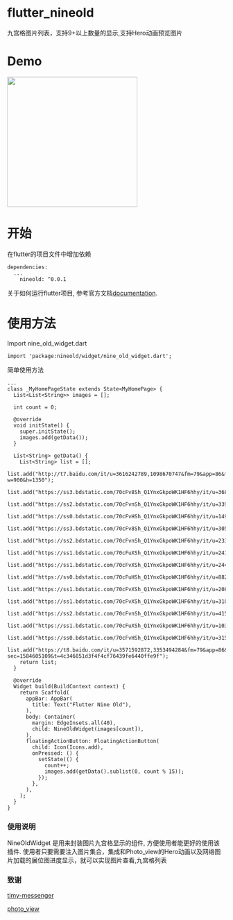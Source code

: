 # flutter_nineold

九宫格图片列表，支持9+以上数量的显示,支持Hero动画预览图片

# Demo
<image src="https://github.com/lanzhu1993/flutter_nineold/blob/master/example/assets/video.gif" style="width: 300px" />



# 开始

在flutter的项目文件中增加依赖

```
dependencies:
  ...
    nineold: ^0.0.1
```

关于如何运行flutter项目, 参考官方文档[documentation](https://flutter.io/).

# 使用方法

Import nine_old_widget.dart

```
import 'package:nineold/widget/nine_old_widget.dart';
```

简单使用方法

```
...
class _MyHomePageState extends State<MyHomePage> {
  List<List<String>> images = [];

  int count = 0;

  @override
  void initState() {
    super.initState();
    images.add(getData());
  }

  List<String> getData() {
    List<String> list = [];
    list.add("http://t7.baidu.com/it/u=3616242789,1098670747&fm=79&app=86&f=JPEG?w=900&h=1350");
    list.add("https://ss3.bdstatic.com/70cFv8Sh_Q1YnxGkpoWK1HF6hhy/it/u=3687862105,320198720&fm=26&gp=0.jpg");
    list.add("https://ss2.bdstatic.com/70cFvnSh_Q1YnxGkpoWK1HF6hhy/it/u=339659526,3524437886&fm=26&gp=0.jpg");
    list.add("https://ss0.bdstatic.com/70cFvHSh_Q1YnxGkpoWK1HF6hhy/it/u=1492148550,3573121792&fm=11&gp=0.jpg");
    list.add("https://ss3.bdstatic.com/70cFv8Sh_Q1YnxGkpoWK1HF6hhy/it/u=3059211665,2147448542&fm=26&gp=0.jpg");
    list.add("https://ss2.bdstatic.com/70cFvnSh_Q1YnxGkpoWK1HF6hhy/it/u=2333676140,2717071870&fm=11&gp=0.jpg");
    list.add("https://ss1.bdstatic.com/70cFuXSh_Q1YnxGkpoWK1HF6hhy/it/u=2417108265,1198830140&fm=26&gp=0.jpg");
    list.add("https://ss1.bdstatic.com/70cFvXSh_Q1YnxGkpoWK1HF6hhy/it/u=244450851,2728981198&fm=26&gp=0.jpg");
    list.add("https://ss0.bdstatic.com/70cFuHSh_Q1YnxGkpoWK1HF6hhy/it/u=882251069,3759945909&fm=11&gp=0.jpg");
    list.add("https://ss1.bdstatic.com/70cFvXSh_Q1YnxGkpoWK1HF6hhy/it/u=2083759825,3454063564&fm=26&gp=0.jpg");
    list.add("https://ss1.bdstatic.com/70cFvXSh_Q1YnxGkpoWK1HF6hhy/it/u=310077658,2097249993&fm=11&gp=0.jpg");
    list.add("https://ss2.bdstatic.com/70cFvnSh_Q1YnxGkpoWK1HF6hhy/it/u=415170272,1239551712&fm=26&gp=0.jpg");
    list.add("https://ss1.bdstatic.com/70cFuXSh_Q1YnxGkpoWK1HF6hhy/it/u=1030558027,1672821388&fm=26&gp=0.jpg");
    list.add("https://ss0.bdstatic.com/70cFvHSh_Q1YnxGkpoWK1HF6hhy/it/u=3153722339,140981551&fm=26&gp=0.jpg");
    list.add("https://t8.baidu.com/it/u=3571592872,3353494284&fm=79&app=86&size=h300&n=0&g=4n&f=jpeg?sec=1584605109&t=4c346851d3f4f4cf76439fe6440ffe9f");
    return list;
  }

  @override
  Widget build(BuildContext context) {
    return Scaffold(
      appBar: AppBar(
        title: Text("Flutter Nine Old"),
      ),
      body: Container(
        margin: EdgeInsets.all(40),
        child: NineOldWidget(images[count]),
      ),
      floatingActionButton: FloatingActionButton(
        child: Icon(Icons.add),
        onPressed: () {
          setState(() {
            count++;
            images.add(getData().sublist(0, count % 15));
          });
        },
      ),
    );
  }
}
```



### 使用说明
NineOldWidget 是用来封装图片九宫格显示的组件, 方便使用者能更好的使用该插件. 使用者只要需要注入图片集合，集成和Photo_view的Hero动画以及网络图片加载的展位图进度显示，就可以实现图片查看,九宫格列表 





### 致谢

[timy-messenger](https://github.com/janoodleFTW/timy-messenger)

[photo_view](https://github.com/renancaraujo/photo_view)



